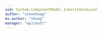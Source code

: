 ```yaml
---
uid: System.ComponentModel.InheritanceLevel
author: "stevehoag"
ms.author: "shoag"
manager: "wpickett"
---
```


